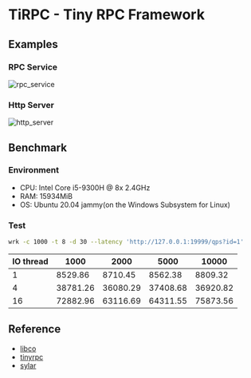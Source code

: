 # TiRPC - Tiny RPC Framework

## Examples

### RPC Service

![rpc_service](https://cdn.jsdelivr.net/gh/MiaoHN/image-host@master/images/202502142213545.png)

### Http Server

![http_server](https://cdn.jsdelivr.net/gh/MiaoHN/image-host@master/images/202502142240987.png)

## Benchmark

### Environment

- CPU: Intel Core i5-9300H @ 8x 2.4GHz
- RAM: 15934MiB
- OS: Ubuntu 20.04 jammy(on  the Windows Subsystem for Linux)

### Test

```bash
wrk -c 1000 -t 8 -d 30 --latency 'http://127.0.0.1:19999/qps?id=1'
```

| IO thread | 1000     | 2000     | 5000     | 10000    |
| --------- | -------- | -------- | -------- | -------- |
| 1         | 8529.86  | 8710.45  | 8562.38  | 8809.32  |
| 4         | 38781.26 | 36080.29 | 37408.68 | 36920.82 |
| 16        | 72882.96 | 63116.69 | 64311.55 | 75873.56 |

## Reference

- [libco](https://github.com/Tencent/libco)
- [tinyrpc](https://github.com/Gooddbird/tinyrpc)
- [sylar](https://github.com/sylar-yin/sylar)
